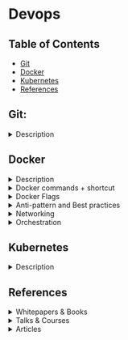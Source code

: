 # Devops

## Table of Contents
- [Git](#git)
- [Docker](#docker)
- [Kubernetes](#kubernetes)
- [References](#references)

## Git:

<details>
<summary>Description</summary>

- For more details:
    - [Oh Shit, Git!?!](https://ohshitgit.com/)

</details>

## Docker

<details>
<summary>Description</summary>

- Docker is an engine that runs containers.
- A container is a sealed, self-contained unit of software that have everything needed to run a service.
    - It uses **namespacing** and **Control Groups** to isolate resources per process (or group of processes).
    - **Namespacing** is a hard disk segmentation that allows to isolate resources per process (or group of processes). For example, we can namespace a process:
        - to restrict the area of a hard drive that is available or 
        - to restrict the network devices that are available or 
        - to restrict the ability to talk to other processes or the ability to see other processes
    - **A Control Group** is used to limit the amount of resources that a particular process can use. For example, we can use a control group:
        - to limit the amount of memory that a process can use
        - to limit the amount of cpu, the amount of hard drive I/O and the amount of network bandwidth as well
- Containers make deployment easy:
    - Deploying is as simple as running a new container, routing users to the new one, and trashing the old one. 
    - It can even be automated by **orchestration** tools.
- A **Docker image** 
    - It contains everything it needs to run, independent of the Linux server on which it lives: a copy of the OS, a database, code, configuration files, dependencies, etc.
    - It can be packaged and shared with other Docker admin
    - It is a File-System snapshot + a Startup command
- A **Dangling image**
    - It's layers that have no relationship to any tagged images. 
    - It no longer serves a purpose and consumes disk space.
- **Docker Hub**:
- Docker Flow: image --> Running Container --> Stopped container --> new image
- Requirements:
    - Docker needs a Linux server
    - In the same server, 2 different containers could run two different OS
    - E.g., A server is running two containers, the 1st. one can be based on RedHat Linux and he 2nd. one can run any operating system.
- Shortcuts:
    - Exit:
    - 
- For more details:

</details>

<details>
<summary>Docker commands + shortcut</summary>

- docker run:
    - docker create + docker start
    - The Container has a main process
    - The container stops when the main process stops
    - The container is not done until the main process exits, even if the the container has other processes
    - The container has a name. 
    - Docker will make a name up if it isnot included in the command
    - Exit: `CTL d` or `exit`
    - Resource Constraints:
        - Memory limits: docker run --memory maximum-allowed-memory {image-name} {command}
    - If a command is included, it will be then override the docker image startup command
- docker attach:
    - Detach and keep a docker running: `ctl+p ctl+q`
- docker exec:
    - Starts another process in an existing container
    - Great for debugging and DB administration
    - Can't add ports, volumes, etc.
- docker logs:
    - To look at container Output
    - Good particularly when a container stopped
    - Logs are available as long as their container is also available
    - Don't let the output get too large: it could slow down Docker to the point where our whole system becomes unresponsive
- docker stop:
    - It issues a `SIGTERM` signal and is sent to the primary process inside the container
    - It gives 10 seconds to the container's main process to shutdown properly: E.g. close any open connection (db), save open files, etc
    - After 10 seconds, if the container is not stopped, it automatically falls back to issue a `docker kill` command
- docker kill
    - It issues a `SIGKILL` signal and is sent to the primary process inside the container
    - It stops **immediately** the container without any additional time/work prior to the shutdown
- docker rm

</details>

<details>
<summary>Docker Flags</summary>
    
- `-i`:
    -  To attach a run or an executed container process STDIN channel to the CLI
    -  Commands: `docker run`, `docker exec`
- `-t`
    - To format a run or an executed container output in the CLI
    -  Commands: `docker run`, `docker exec`
- `-it`
    - Equal to `-i -t`
    - To remember: `- it` for `Interactive Terminal`
    -  Commands: `docker run`, `docker exec`
    
</details>

<details>
<summary>Anti-pattern and Best practices</summary>

- Don't let our containers fetch dependencies when they start:
    - Dependencies may be unavailable when container starts.
    - Include all dependencies in the container image.
    - E.g. An docker image requires node.js libraries but it doesn't include them:
        - When a container is created from this image, it fetches all node.js libraries that it needs
        - Some day, a library could be removed from node.js repo, all our containers just stops
- Don't leave important things in unnamed stopped containers:
    - You may remove them when you need to clean up stopped containers
- Don't use `docker kill` to stop a container:
    - Use `docker stop` instead

</details>

<details>
<summary>Networking</summary>

- Programs in containers are isolated from the internet by default
- We can group our containers into private networks
- We explicitly choose who can connect to whom
- Dockers let Expose/Publish ports:
    - It makes the port accessible from outside the machine on which the docker is beeing hosted
    - It let connections in
    - It let private networks to connect between containers
    - To do it we need to specify: 
        - The **internal port** our program is listening on
        - The **external port** our container should be listening on the outside
        - The protocole to use
    - Expose ports Dynamically:
        - The port inside the container is fixed
        - The port on the host is chosen from the unused ports
        - This allows many containers running programs with fixed ports
        - This often is used with a service discovery program like Kubernetees

</details>

<details>
<summary>Orchestration</summary>

</details>

## Kubernetes

<details>
<summary>Description</summary>

- For more details:

</details>

## References

<details>
<summary>Whitepapers & Books</summary>

</details>

<details>
<summary>Talks & Courses</summary>

</details>

<details>
<summary>Articles</summary>

- [Oh Shit, Git!?!](https://ohshitgit.com/)

</details>
